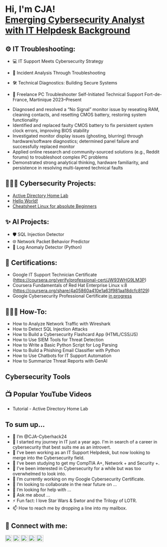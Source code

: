 <h1>Hi, I'm CJA! <br/><a href="https://github.com/CJA-Cyberhack24">Emerging Cybersecurity Analyst with IT Helpdesk Background</a></h1>

<h2> ⚙️ IT Troubleshooting:</h2>

* 💻 IT Support Meets Cybersecurity Strategy
* 🚨 Incident Analysis Through Troubleshooting
* 🛠️ Technical Diagnostics: Building Secure Systems
  
* 🧰 Freelance PC Troubleshooter
Self-Initiated Technical Support  Fort-de-France, Martinique  2023–Present
- Diagnosed and resolved a “No Signal” monitor issue by reseating RAM, cleaning contacts, and resetting CMOS battery, restoring system functionality
- Identified and replaced faulty CMOS battery to fix persistent system clock errors, improving BIOS stability
- Investigated monitor display issues (ghosting, blurring) through hardware/software diagnostics; determined panel failure and successfully replaced monitor
- Applied online research and community-sourced solutions (e.g., Reddit forums) to troubleshoot complex PC problems
- Demonstrated strong analytical thinking, hardware familiarity, and persistence in resolving multi-layered technical faults


<h2>👩🏽‍💻 Cybersecurity Projects:</h2>

- [Active Directory Home Lab](https://www.github.com/CJA-Cyberhack24/LABURL)
- [Hello World!](https://github.com/CJA-Cyberhack24/Hello-World-)
- [Cheatsheet Linux for absolute Beginners](https://github.com/CJA-Cyberhack24/Linux-Essential-Introduction/blob/9bd983a630d554a413f4134160924462d43ab182/README.md)

<h2>✨ AI Projects:</h2>

* 🛡️ SQL Injection Detector
* 🌐 Network Packet Behavior Predictor
* 🧠 Log Anomaly Detector (Python)
  
<h2>📜 Certifications:</h2>

- Google IT Support Technician Certificate (https://coursera.org/verify/professional-cert/JW93WHG9LM3P)
- Coursera Fundamentals of Red Hat Enterprise Linux v.8 (https://coursera.org/share/4a05860a410e1a63f981aa18dcfc8129)
- Google Cybersecurity Professional Certificate [in progress](https://github.com/CJA-Cyberhack24/Google-Cybersecurity-Training-Portfolio.git)


<h2> 👩🏽‍🔧 How-To:</h2>

* How to Analyze Network Traffic with Wireshark
* How to Detect SQL Injection Attacks
* How to Build a Cybersecurity Flashcard App (HTML/CSS/JS)
* How to Use SIEM Tools for Threat Detection
* How to Write a Basic Python Script for Log Parsing
* How to Build a Phishing Email Classifier with Python
* How to Use Chatbots for IT Support Automation
* How to Summarize Threat Reports with GenAI


<h2>Cybersecurity Tools</h2>






<h2>📺 Popular YouTube Videos</h2>

* Tutorial - Active Directory Home Lab 



<h2>To sum up...</h2>

- 👋 I’m @CJA-Cyberhack24
- 🚀 I started my journey in IT just a year ago. I'm in search of a career in cybersecurity that best suits me as an introvert.
- 💞️ I’ve been working as an IT Support Helpdesk, but now looking to merge into the Cybersecurity field. 
- 🌱 I’ve been studying to get my CompTIA A+, Network + and Security +.
- 👀 I’ve been interested in Cybersecurity for a while but was too overwhelmed to look into.
- 🔭 I’m currently working on my Google Cybersecurity Certificate. 
- 👯 I’m looking to collaborate in the near future on ...
- 🤔 I’m looking for help with ...
- 💬 Ask me about ...
- ⚡ Fun fact: I love Star Wars & Swtor and the Trilogy of LOTR.
- 📫 How to reach me by dropping a line into my mailbox.

  
<h2> 🤳 Connect with me:</h2>


[<img align="left" alt="JoshMadakor | YouTube" width="22px" src="https://cdn.jsdelivr.net/npm/simple-icons@v3/icons/youtube.svg" />][youtube]
[<img align="left" alt="JoshMadakor | Twitter" width="22px" src="https://cdn.jsdelivr.net/npm/simple-icons@v3/icons/twitter.svg" />][twitter]
[<img align="left" alt="JoshMadakor | LinkedIn" width="22px" src="https://cdn.jsdelivr.net/npm/simple-icons@v3/icons/linkedin.svg" />][linkedin]
[<img align="left" alt="JoshMadakor | Instagram" width="22px" src="https://cdn.jsdelivr.net/npm/simple-icons@v3/icons/instagram.svg" />][instagram]
[<img align="left" alt="Bluesky" width="22px" src="https://upload.wikimedia.org/wikipedia/commons/7/7a/Bluesky_Logo.svg" />][Bluesky]


[twitter]: https://twitter.com/AvalerionP
[youtube]: https://www.youtube.com/@SAM7167
[instagram]: https://www.instagram.com/cjavalerion/
[linkedin]: https://linkedin.com/in/cjathanase
[Bluesky]: https://bsky.app/profile/athanasecj.bsky.social



<!--
**CJA-Cyberhack24/CJA-Cyberhack24** is a ✨ _special_ ✨ repository because its `README.md` (this file) appears on your GitHub profile.





